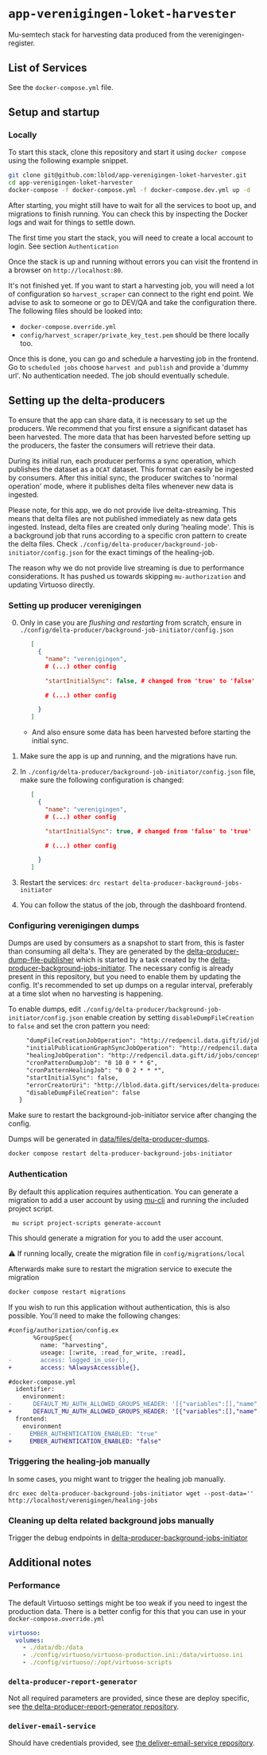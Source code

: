# `app-verenigingen-loket-harvester`

Mu-semtech stack for harvesting data produced from the verenigingen-register.

## List of Services

See the `docker-compose.yml` file.

## Setup and startup
### Locally
To start this stack, clone this repository and start it using `docker compose`
using the following example snippet.

```bash
git clone git@github.com:lblod/app-verenigingen-loket-harvester.git
cd app-verenigingen-loket-harvester
docker-compose -f docker-compose.yml -f docker-compose.dev.yml up -d
```

After starting, you might still have to wait for all the services to boot up,
and migrations to finish running. You can check this by inspecting the Docker
logs and wait for things to settle down.

The first time you start the stack, you will need to create a local account to login.
See section `Authentication`

Once the stack is up and running
without errors you can visit the frontend in a browser on
`http://localhost:80`.

It's not finished yet. If you want to start a harvesting job, you will need a lot of configuration so `harvest_scraper` can connect to the right end point.
We advise to ask to someone or go to DEV/QA and take the configuration there. The following files should be looked into:
  - `docker-compose.override.yml`
  - `config/harvest_scraper/private_key_test.pem` should be there locally too.

Once this is done, you can go and schedule a harvesting job in the frontend.
Go to `scheduled jobs` choose `harvest and publish` and provide a 'dummy url'. No authentication needed.
The job should eventually schedule.

## Setting up the delta-producers

To ensure that the app can share data, it is necessary to set up the producers. We recommend that you first ensure a significant dataset has been harvested. The more data that has been harvested before setting up the producers, the faster the consumers will retrieve their data.

During its initial run, each producer performs a sync operation, which publishes the dataset as a `DCAT` dataset. This format can easily be ingested by consumers. After this initial sync, the producer switches to 'normal operation' mode, where it publishes delta files whenever new data is ingested.

Please note, for this app, we do not provide live delta-streaming. This means that delta files are not published immediately as new data gets ingested. Instead, delta files are created only during 'healing mode'. This is a background job that runs according to a specific cron pattern to create the delta files.
Check `./config/delta-producer/background-job-initiator/config.json` for the exact timings of the healing-job.

The reason why we do not provide live streaming is due to performance considerations. It has pushed us towards skipping `mu-authorization` and updating Virtuoso directly.

### Setting up producer verenigingen

0. Only in case you are _flushing and restarting_ from scratch, ensure in `./config/delta-producer/background-job-initiator/config.json`

   ```json
      [
        {
          "name": "verenigingen",
          # (...) other config

          "startInitialSync": false, # changed from 'true' to 'false'

          # (...) other config

        }
      ]
   ```

   - And also ensure some data has been harvested before starting the initial sync.

1. Make sure the app is up and running, and the migrations have run.
2. In `./config/delta-producer/background-job-initiator/config.json` file, make sure the following
   configuration is changed:

   ```json
      [
        {
          "name": "verenigingen",
          # (...) other config

          "startInitialSync": true, # changed from 'false' to 'true'

          # (...) other config

        }
      ]
   ```

3. Restart the services: `drc restart delta-producer-background-jobs-initiator`
4. You can follow the status of the job, through the dashboard frontend.

### Configuring verenigingen dumps

Dumps are used by consumers as a snapshot to start from, this is faster than consuming all delta's. They are generated by the [delta-producer-dump-file-publisher](https://github.com/lblod/delta-producer-dump-file-publisher) which is started by a task created by the [delta-producer-background-jobs-initiator](https://github.com/lblod/delta-producer-background-jobs-initiator). The necessary config is already present in this repository, but you need to enable them by updating the config. It's recommended to set up dumps on a regular interval, preferably at a time slot when no harvesting is happening.

To enable dumps, edit `./config/delta-producer/background-job-initiator/config.json` enable creation by setting `disableDumpFileCreation` to `false` and set the cron pattern you need:

```diff
     "dumpFileCreationJobOperation": "http://redpencil.data.gift/id/jobs/concept/JobOperation/deltas/deltaDumpFileCreation/verenigingen",
     "initialPublicationGraphSyncJobOperation": "http://redpencil.data.gift/id/jobs/concept/JobOperation/deltas/initialPublicationGraphSyncing/verenigingen",
     "healingJobOperation": "http://redpencil.data.gift/id/jobs/concept/JobOperation/deltas/healingOperation/verenigingen",
     "cronPatternDumpJob": "0 10 0 * * 6",
     "cronPatternHealingJob": "0 0 2 * * *",
     "startInitialSync": false,
     "errorCreatorUri": "http://lblod.data.gift/services/delta-producer-background-jobs-initiator-verenigingen",
     "disableDumpFileCreation": false
   }
```

Make sure to restart the background-job-initiator service after changing the config.

Dumps will be generated in [data/files/delta-producer-dumps](data/files/delta-producer-dumps/).

```bash
docker compose restart delta-producer-background-jobs-initiator
```

### Authentication

By default this application requires authentication. You can generate a migration to add a user account by using [mu-cli](https://github.com/mu-semtech/mu-cli) and running the included project script.

```sh
 mu script project-scripts generate-account
```

This should generate a migration for you to add the user account.

:warning: If running locally, create the migration file in `config/migrations/local`

Afterwards make sure to restart the migration service to execute the migration

```sh
docker compose restart migrations
```

If you wish to run this application without authentication, this is also possible. You'll need to make the following changes:

```diff
#config/authorization/config.ex
       %GroupSpec{
         name: "harvesting",
         useage: [:write, :read_for_write, :read],
-        access: logged_in_user(),
+        access: %AlwaysAccessible{},
```

```diff
#docker-compose.yml
  identifier:
    environment:
-      DEFAULT_MU_AUTH_ALLOWED_GROUPS_HEADER: '[{"variables":[],"name":"public"},{"variables":[],"name":"clean"}]'
+      DEFAULT_MU_AUTH_ALLOWED_GROUPS_HEADER: '[{"variables":[],"name":"public"},{"variables":[],"name":"harvesting"}, {"variables":[],"name":"clean"}]'
  frontend:
    environment
-     EMBER_AUTHENTICATION_ENABLED: "true"
+     EMBER_AUTHENTICATION_ENABLED: "false"
```

### Triggering the healing-job manually

In some cases, you might want to trigger the healing job manually.

```
drc exec delta-producer-background-jobs-initiator wget --post-data='' http://localhost/verenigingen/healing-jobs
```

### Cleaning up delta related background jobs manually

Trigger the debug endpoints in [delta-producer-background-jobs-initiator](https://github.com/lblod/delta-producer-background-jobs-initiator)

## Additional notes

### Performance

The default Virtuoso settings might be too weak if you need to ingest the
production data. There is a better config for this that you can use in your
`docker-compose.override.yml`

```yaml
virtuoso:
  volumes:
    - ./data/db:/data
    - ./config/virtuoso/virtuoso-production.ini:/data/virtuoso.ini
    - ./config/virtuoso/:/opt/virtuoso-scripts
```

### `delta-producer-report-generator`

Not all required parameters are provided, since these are deploy specific, see
[the delta-producer-report-generator
repository](https://github.com/lblod/delta-producer-report-generator).

### `deliver-email-service`

Should have credentials provided, see [the deliver-email-service
repository](https://github.com/redpencilio/deliver-email-service).
